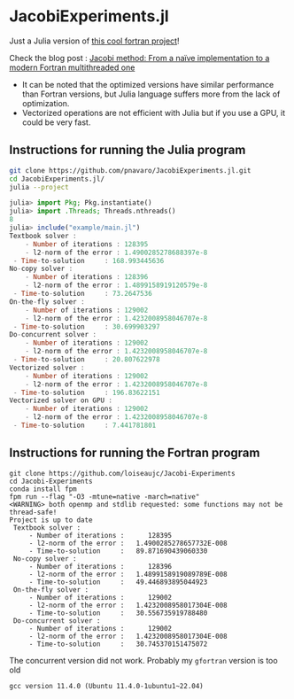 # JacobiExperiments.jl

Just a Julia version of [this cool fortran project](https://github.com/loiseaujc/Jacobi-Experiments)!

Check the blog post : [Jacobi method: From a naïve implementation to a modern Fortran multithreaded one](https://loiseaujc.github.io/posts/blog-title/jacobi_experiments.html)

- It can be noted that the optimized versions have similar performance than Fortran versions, but Julia language suffers more from the lack of optimization.
- Vectorized operations are not efficient with Julia but if you use a GPU, it could be very fast.


## Instructions for running the Julia program

```bash
git clone https://github.com/pnavaro/JacobiExperiments.jl.git
cd JacobiExperiments.jl/
julia --project
```

```julia
julia> import Pkg; Pkg.instantiate()
julia> import .Threads; Threads.nthreads()
8
julia> include("example/main.jl")
Textbook solver :
    - Number of iterations : 128395
    - l2-norm of the error : 1.4900285278688397e-8
 - Time-to-solution     : 168.993445636
No-copy solver :
    - Number of iterations : 128396
    - l2-norm of the error : 1.4899158919120579e-8
 - Time-to-solution     : 73.2647536
On-the-fly solver :
    - Number of iterations : 129002
    - l2-norm of the error : 1.4232008958046707e-8
 - Time-to-solution     : 30.699903297
Do-concurrent solver :
    - Number of iterations : 129002
    - l2-norm of the error : 1.4232008958046707e-8
 - Time-to-solution     : 20.807622978
Vectorized solver :
    - Number of iterations : 129002
    - l2-norm of the error : 1.4232008958046707e-8
 - Time-to-solution     : 196.83622151
Vectorized solver on GPU :
    - Number of iterations : 129002
    - l2-norm of the error : 1.4232008958046707e-8
 - Time-to-solution     : 7.441781801
```

## Instructions for running the Fortran program 

```
git clone https://github.com/loiseaujc/Jacobi-Experiments
cd Jacobi-Experiments
conda install fpm
fpm run --flag "-O3 -mtune=native -march=native"
<WARNING> both openmp and stdlib requested: some functions may not be thread-safe!
Project is up to date
 Textbook solver :
     - Number of iterations :      128395
     - l2-norm of the error :   1.4900285278657732E-008
     - Time-to-solution     :   89.871690439060330
 No-copy solver :
     - Number of iterations :      128396
     - l2-norm of the error :   1.4899158919089789E-008
     - Time-to-solution     :   49.446893895044923
 On-the-fly solver :
     - Number of iterations :      129002
     - l2-norm of the error :   1.4232008958017304E-008
     - Time-to-solution     :   30.556735919788480
 Do-concurrent solver :
     - Number of iterations :      129002
     - l2-norm of the error :   1.4232008958017304E-008
     - Time-to-solution     :   30.745370151475072
```
The concurrent version did not work. Probably my `gfortran` version is too old
```
gcc version 11.4.0 (Ubuntu 11.4.0-1ubuntu1~22.04)
```
